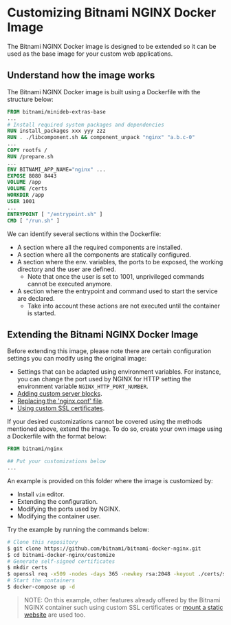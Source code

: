 # Customizing Bitnami NGINX Docker Image

The Bitnami NGINX Docker image is designed to be extended so it can be used as the base image for your custom web applications.

## Understand how the image works

The Bitnami NGINX Docker image is built using a Dockerfile with the structure below:

```Dockerfile
FROM bitnami/minideb-extras-base
...
# Install required system packages and dependencies
RUN install_packages xxx yyy zzz
RUN . ./libcomponent.sh && component_unpack "nginx" "a.b.c-0"
...
COPY rootfs /
RUN /prepare.sh
...
ENV BITNAMI_APP_NAME="nginx" ...
EXPOSE 8080 8443
VOLUME /app
VOLUME /certs
WORKDIR /app
USER 1001
...
ENTRYPOINT [ "/entrypoint.sh" ]
CMD [ "/run.sh" ]
```

We can identify several sections within the Dockerfile:

- A section where all the required components are installed.
- A section where all the components are statically configured.
- A section where the env. variables, the ports to be exposed, the working directory and the user are defined.
  - Note that once the user is set to 1001, unprivileged commands cannot be executed anymore.
- A section where the entrypoint and command used to start the service are declared.
  - Take into account these actions are not executed until the container is started.

## Extending the Bitnami NGINX Docker Image

Before extending this image, please note there are certain configuration settings you can modify using the original image:

- Settings that can be adapted using environment variables. For instance, you can change the port used by NGINX for HTTP setting the environment variable `NGINX_HTTP_PORT_NUMBER`.
- [Adding custom server blocks](../#adding-custom-server-blocks).
- [Replacing the 'nginx.conf' file](../#full-configuration).
- [Using custom SSL certificates](../#using-custom-ssl-certificates).

If your desired customizations cannot be covered using the methods mentioned above, extend the image. To do so, create your own image using a Dockerfile with the format below:


```Dockerfile
FROM bitnami/nginx

## Put your customizations below
...
```

An example is provided on this folder where the image is customized by:

- Install `vim` editor.
- Extending the configuration.
- Modifying the ports used by NGINX.
- Modifying the container user.

Try the example by running the commands below:

```bash
# Clone this repository
$ git clone https://github.com/bitnami/bitnami-docker-nginx.git
$ cd bitnami-docker-nginx/customize
# Generate self-signed certificates
$ mkdir certs
$ openssl req -x509 -nodes -days 365 -newkey rsa:2048 -keyout ./certs/server.key -out ./certs/server.crt
# Start the containers
$ docker-compose up -d
```

> NOTE: On this example, other features already offered by the Bitnami NGINX container such using custom SSL certificates or [mount a static website](../#hosting-a-static-website) are used too.
